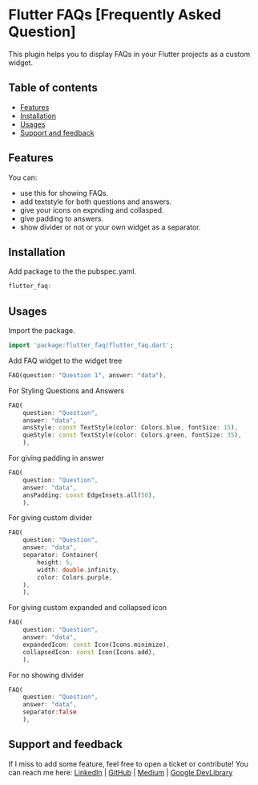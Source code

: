 # Flutter FAQs [Frequently Asked Question]

This plugin helps you to display FAQs in your Flutter projects as a custom widget.

## Table of contents

- [Features](#features)
- [Installation](#installation)
- [Usages](#usages)
- [Support and feedback](#support-and-feedback)


## Features

You can:
*  use this for showing FAQs.
*  add textstyle for both questions and answers.
*  give your icons on expnding and collasped.
*  give padding to answers.
*  show divider or not or your own widget as a separator.


## Installation

Add package to the the pubspec.yaml.

```dart
flutter_faq:
```

## Usages

Import the package.

```dart
import 'package:flutter_faq/flutter_faq.dart';
```

Add FAQ widget to the widget tree

```dart
FAQ(question: "Question 1", answer: "data"),
```

For Styling Questions and Answers

```dart
FAQ(
    question: "Question",
    answer: "data",
    ansStyle: const TextStyle(color: Colors.blue, fontSize: 15),
    queStyle: const TextStyle(color: Colors.green, fontSize: 35),
    ),
```

For giving padding in answer

```dart
FAQ(
    question: "Question",
    answer: "data",
    ansPadding: const EdgeInsets.all(50),
    ),
```

For giving custom divider

```dart
FAQ(
    question: "Question",
    answer: "data",
    separator: Container(
        height: 5,
        width: double.infinity,
        color: Colors.purple,
    ),
    ),
```

For giving custom expanded and collapsed icon

```dart
FAQ(
    question: "Question",
    answer: "data",
    expandedIcon: const Icon(Icons.minimize),
    collapsedIcon: const Icon(Icons.add),
    ),
```

For no showing divider

```dart
FAQ(
    question: "Question",
    answer: "data",
    separator:false
    ),
```


## Support and feedback

If I miss to add some feature, feel free to open a ticket or contribute!
You can reach me here:
[LinkedIn](https://www.linkedin.com/in/lakshydeep-14/) | 
[GitHub](https://github.com/lakshydeep-14) | 
[Medium](https://lakshydeep-14.medium.com/) | 
[Google DevLibrary](https://devlibrary.withgoogle.com/authors/lakshydeep-14)